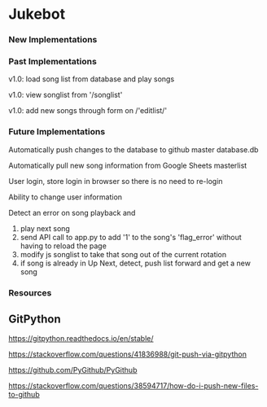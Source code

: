 # Jukebot

### New Implementations

### Past Implementations

v1.0: load song list from database and play songs

v1.0: view songlist from '/songlist'

v1.0: add new songs through form on /'editlist/'

### Future Implementations

Automatically push changes to the database to github master database.db

Automatically pull new song information from Google Sheets masterlist

User login, store login in browser so there is no need to re-login

Ability to change user information

Detect an error on song playback and

1. play next song
2. send API call to app.py to add '1' to the song's 'flag_error' without having to reload the page
3. modify js songlist to take that song out of the current rotation
4. if song is already in Up Next, detect, push list forward and get a new song

### Resources

## GitPython

https://gitpython.readthedocs.io/en/stable/

https://stackoverflow.com/questions/41836988/git-push-via-gitpython

https://github.com/PyGithub/PyGithub

https://stackoverflow.com/questions/38594717/how-do-i-push-new-files-to-github
